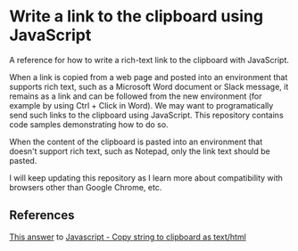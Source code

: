# Write a link to the clipboard using JavaScript

A reference for how to write a rich-text link to the clipboard with JavaScript.

When a link is copied from a web page and posted into an environment that supports rich text, such as a Microsoft Word document or Slack message, it remains as a link and can be followed from the new environment (for example by using Ctrl + Click in Word). We may want to programatically send such links to the clipboard using JavaScript. This repository contains code samples demonstrating how to do so.

When the content of the clipboard is pasted into an environment that doesn't support rich text, such as Notepad, only the link text should be pasted.

I will keep updating this repository as I learn more about compatibility with browsers other than Google Chrome, etc.

## References

[This answer](https://stackoverflow.com/a/69110972/17568469) to [Javascript - Copy string to clipboard as text/html](https://stackoverflow.com/questions/34191780/javascript-copy-string-to-clipboard-as-text-html)
